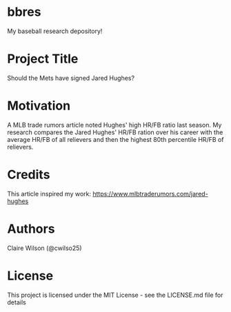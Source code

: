 # bbres
My baseball research depository!

# Project Title
Should the Mets have signed Jared Hughes?

# Motivation
A MLB trade rumors article noted Hughes' high HR/FB ratio last season.
My research compares the Jared Hughes' HR/FB ration over his career with
the average HR/FB of all relievers and then the highest 80th percentile HR/FB of relievers.

# Credits
This article inspired my work: https://www.mlbtraderumors.com/jared-hughes

# Authors
Claire Wilson (@cwilso25)

# License
This project is licensed under the MIT License - see the LICENSE.md file for details

